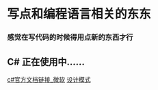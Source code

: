 # 写点和编程语言相关的东东

### 感觉在写代码的时候得用点新的东西才行

## C# 正在使用中……

[c#官方文档链接_微软](https://learn.microsoft.com/zh-cn/dotnet/csharp/whats-new/csharp-version-history)
[设计模式](https://refactoringguru.cn/design-patterns/catalog)